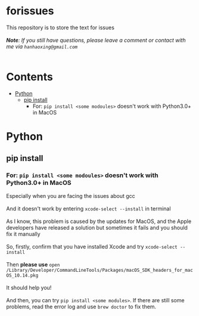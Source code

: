 forissues
=======
This repository is to store the text for issues  <br></br>
***Note**: If you still have questions, please leave a comment or contact with me via `hanhaoxing@gmail.com`*<br></br>

# Contents  
- [Python](#abstract)   
  - [pip install](#pip-install) 
    - For: `pip install <some modoules>` doesn't work with Python3.0+ in MacOS 

# Python

## pip install
### For: `pip install <some modoules>` doesn't work with Python3.0+ in MacOS   

Especially when you are facing the issues about gcc<br></br>
And it doesn't work by entering `xcode-select --install` in terminal<br></br>
As I know, this problem is caused by the updates for MacOS, and the Apple developers have released a solution but sometimes it fails and you should fix it manually<br></br>
So, firstly, confirm that you have installed Xcode and try `xcode-select --install`  <br></br>
Then **please use** `open /Library/Developer/CommandLineTools/Packages/macOS_SDK_headers_for_macOS_10.14.pkg`  <br></br>
It should help you!<br></br>
And then, you can try `pip install <some modules>`. If there are still some problems, read the error log and use `brew doctor` to fix them.
